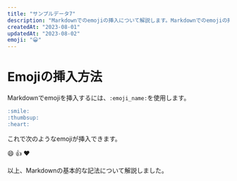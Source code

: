 ```yaml
---
title: "サンプルデータ7"
description: "Markdownでのemojiの挿入について解説します。Markdownでのemojiの挿入について解説します。Markdownでのemojiの挿入について解説します。Markdownでのemojiの挿入について解説します。Markdownでのemojiの挿入について解説します。"
createdAt: "2023-08-01"
updatedAt: "2023-08-02"
emoji: "😀"
---
```


# Emojiの挿入方法

Markdownでemojiを挿入するには、`:emoji_name:`を使用します。

```markdown
:smile:
:thumbsup:
:heart:
```

これで次のようなemojiが挿入できます。

:smile:
:thumbsup:
:heart:

以上、Markdownの基本的な記法について解説しました。
